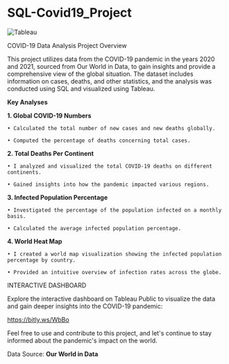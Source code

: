 # SQL-Covid19_Project

![Tableau](https://github.com/Naveen628/SQL-Covid19_Project/assets/68965503/546d9694-98ee-4e0f-9544-eeda9775932a)

COVID-19 Data Analysis Project Overview

This project utilizes data from the COVID-19 pandemic in the years 2020 and 2021, sourced from Our World in Data, to gain insights and provide a comprehensive view of the global situation. The dataset includes information on cases, deaths, and other statistics, and the analysis was conducted using SQL and visualized using Tableau.

**Key Analyses**

**1. Global COVID-19 Numbers**

	• Calculated the total number of new cases and new deaths globally.

	• Computed the percentage of deaths concerning total cases.

**2. Total Deaths Per Continent**

	• I analyzed and visualized the total COVID-19 deaths on different continents.
    
	• Gained insights into how the pandemic impacted various regions.

**3. Infected Population Percentage**

	• Investigated the percentage of the population infected on a monthly basis.
    
	• Calculated the average infected population percentage.

**4. World Heat Map**

	• I created a world map visualization showing the infected population percentage by country.
    
	• Provided an intuitive overview of infection rates across the globe.

	 
INTERACTIVE DASHBOARD

Explore the interactive dashboard on Tableau Public to visualize the data and gain deeper insights into the COVID-19 pandemic: 

https://bitly.ws/WbBo

Feel free to use and contribute to this project, and let's continue to stay informed about the pandemic's impact on the world.



Data Source: **Our World in Data**

